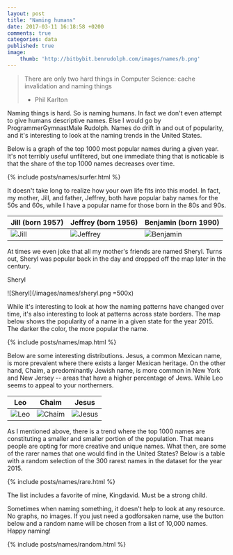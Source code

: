 ```yaml
---
layout: post
title: "Naming humans"
date: 2017-03-11 16:18:58 +0200
comments: true
categories: data
published: true
image:
    thumb: 'http://bitbybit.benrudolph.com/images/names/b.png'
---
```


> There are only two hard things in Computer Science: cache invalidation and naming things
>  - Phil Karlton

Naming things is hard. So is naming humans. In fact we don't even attempt to give humans descriptive names. Else I would go by ProgrammerGymnastMale Rudolph. Names do drift in and out of popularity, and it's interesting to look at the naming trends in the United States. 

<!-- more -->

Below is a graph of the top 1000 most popular names during a given year. It's not terribly useful unfiltered, but one immediate thing that is noticable is that the share of the top 1000 names decreases over time.

{% include posts/names/surfer.html %}

It doesn't take long to realize how your own life fits into this model. In fact, my mother, Jill, and father, Jeffrey, both have popular baby names for the 50s and 60s, while I have a popular name for those born in the 80s and 90s.

| Jill (born 1957) | Jeffrey (born 1956) | Benjamin (born 1990) |
|------|---|---|
| ![Jill](/images/names/jill.png) |![Jeffrey](/images/names/jeff.png) | ![Benjamin](/images/names/ben.png) |

At times we even joke that all my mother's friends are named Sheryl. Turns out, Sheryl was popular back in the day and dropped off the map later in the century.

Sheryl

![Sheryl](/images/names/sheryl.png =500x)

While it's interesting to look at how the naming patterns have changed over time, it's also interesting to look at patterns across state borders. The map below shows the popularity of a name in a given state for the year 2015. The darker the color, the more popular the name.

{% include posts/names/map.html %}

Below are some interesting distributions. Jesus, a common Mexican name, is more prevalent where there exists a larger Mexican heritage. On the other hand, Chaim, a predominantly Jewish name, is more common in New York and New Jersey -- areas that have a higher percentage of Jews. While Leo seems to appeal to your northerners.

| Leo | Chaim | Jesus |
|------|---|---|
| ![Leo](/images/names/leo.png) |![Chaim](/images/names/chaim.png) | ![Jesus](/images/names/jesus.png) |

As I mentioned above, there is a trend where the top 1000 names are constituting a smaller and smaller portion of the population. That means people are opting for more creative and unique names. What then, are some of the rarer names that one would find in the United States? Below is a table with a random selection of the 300 rarest names in the dataset for the year 2015.

{% include posts/names/rare.html %}

The list includes a favorite of mine, Kingdavid. Must be a strong child.

Sometimes when naming something, it doesn't help to look at any resource. No graphs, no images. If you just need a godforsaken name, use the button below and a random name will be chosen from a list of 10,000 names. Happy naming!

{% include posts/names/random.html %}
